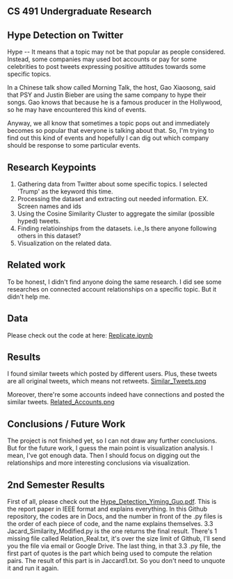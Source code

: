 ## CS 491 Undergraduate Research


## Hype Detection on Twitter
Hype -- It means that a topic may not be that popular as people considered. Instead, some companies may used bot accounts or pay for some celebrities to post tweets expressing positive attitudes towards some specific topics.

In a Chinese talk show called Morning Talk, the host, Gao Xiaosong, said that PSY and Justin Bieber are using the same company to hype their songs. Gao knows that because he is a famous producer in the Hollywood, so he may have encountered this kind of events.

Anyway, we all know that sometimes a topic pops out and immediately becomes so popular that everyone is talking about that.
So, I'm trying to find out this kind of events and hopefully I can dig out which company should be response to some particular events.

## Research Keypoints

1. Gathering data from Twitter about some specific topics. I selected 'Trump' as the keyword this time.
2. Processing the dataset and extracting out needed information. EX. Screen names and ids
3. Using the Cosine Similarity Cluster to aggregate the similar (possible hyped) tweets. 
4. Finding relatioinships from the datasets. i.e.,Is there anyone following others in this dataset?
5. Visualization on the related data.

## Related work

To be honest, I didn't find anyone doing the same research.
I did see some researches on connected account relationships on a specific topic. But it didn't help me.

## Data

Please check out the code at here: [Replicate.ipynb](Replicate.ipynb)


## Results

I found similar tweets which posted by different users. Plus, these tweets are all original tweets, which means not retweets. [Similar_Tweets.png](Similar_Tweets.png)

Moreover, there're some accounts indeed have connections and posted the similar tweets. [Related_Accounts.png](Related_Accounts.png)


## Conclusions / Future Work

The project is not finished yet, so I can not draw any further conclusions.
But for the future work, I guess the main point is visualization analysis. I mean, I've got enough data. Then I should focus on digging out the relationships and more interesting conclusions via visualization.

## 2nd Semester Results
First of all, please check out the [Hype_Detection_Yiming_Guo.pdf](Hype_Detection_Yiming_Guo.pdf). This is the report paper in IEEE format and explains everything.
In this Github repository, the codes are in Docs, and the number in front of the .py files is the order of each piece of code, and the name explains themselves.
3.3 Jacard_Similarity_Modified.py is the one returns the final result. There's 1 missing file called Relation_Real.txt, it's over the size limit of Github, I'll send you the file via email or Google Drive.
The last thing, in that 3.3 .py file, the first part of quotes is the part which being used to compute the relation pairs. The result of this part is in Jaccard1.txt. So you don't need to unquote it and run it again.

